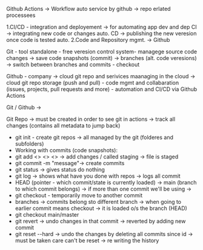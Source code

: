 Github Actions -> 
Workflow auto service by github -> repo erlated processees


1.CI/CD - integration and deployement -> for automating app dev and dep
CI -> integrating new code or changes auto.
CD -> publishing the new veresion once code is tested auto.
2.Code and Repository mgmt. -> Github

Git - tool standalone - free veresion control system- managege source code changes -> save code snapshots (commit) -> branches (alt. code veresions) -> switch between branches and commits - checkout

Github - company -> cloud git repo and serivices maanaging in the cloud -> cloud git repo storage (push and pull) - code mgmt and collabaration (issues, projects, pull requests and more) - automation and CI/CD via Github Actions

Git / Github -> 

Git Repo -> must be created in order to see git in actions -> track all changes (contains all metadata to jump back)

- git init - create git repos -> all managed by the git (folderes and subfolders)
- Working with commits (code snapshots):
- git add <> <> <> -> add changes / called staging -> file is staged
- git commit -m "message"-> create commits
- git status -> gives status do nothing
- git log -> shows what have you done with repos -> logs all commit
- HEAD (pointer - which commit/state is currently loaded) -> main (branch to which commit belongs) -> if more than one commit we'll be using -> 
- git checkout <id> - temporarily move to another commit  
- branches -> commits belong sto different branch -> when going to earlier commit means checkout -> it is loaded o/s the branch (HEAD)
- git checkout main/master
- git revert <id> -> undo changes in that commit  -> reverted by adding new commit
- git reset --hard <id> -> undo the changes by deleting all commits since id -> must be taken care can't be reset -> re writing the history

